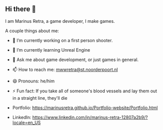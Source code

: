 ## Hi there 👋
I am Marinus Retra, a game developer, I make games.

A couple things about me:

- 🔭 I’m currently working on a first person shooter.
- 🌱 I’m currently learning Unreal Engine
- 💬 Ask me about game development, or just games in general.
- 📫 How to reach me: mwwretra@st.noorderpoort.nl
- 😄 Pronouns: he/him
- ⚡ Fun fact: If you take all of someone's blood vessels and lay them out in a straight line, they'll die

  
- Portfolio: https://marinusretra.github.io/Portfolio-website/Portfolio.html
- LinkedIn: https://www.linkedin.com/in/marinus-retra-12807a2b9/?locale=en_US
